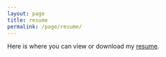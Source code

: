 ```yaml
---
layout: page
title: resume
permalink: /page/resume/
---
```


Here is where you can view or download my [resume][1].

[1]:https://psibir.github.io/downloads/resume.pdf
